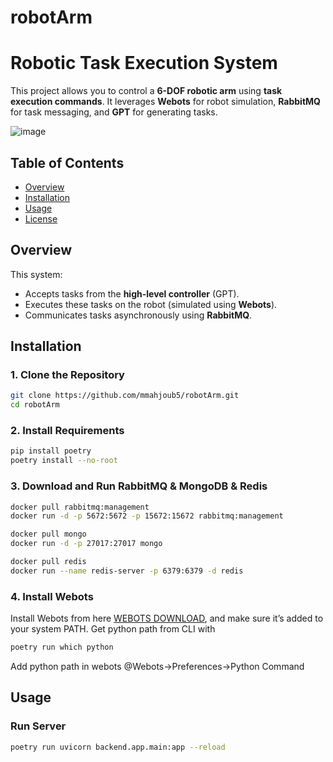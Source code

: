 # robotArm
# Robotic Task Execution System

This project allows you to control a **6-DOF robotic arm** using **task execution commands**. It leverages **Webots** for robot simulation, **RabbitMQ** for task messaging, and **GPT** for generating tasks.

![image](https://github.com/user-attachments/assets/e74886ad-9566-4dc8-989a-e58646350e95)

## Table of Contents

- [Overview](#overview)
- [Installation](#installation)
- [Usage](#usage)
- [License](#license)

## Overview

This system:
- Accepts tasks from the **high-level controller** (GPT).
- Executes these tasks on the robot (simulated using **Webots**).
- Communicates tasks asynchronously using **RabbitMQ**.

## Installation

### 1. Clone the Repository
```bash
git clone https://github.com/mmahjoub5/robotArm.git
cd robotArm
```



### 2. Install Requirements
```bash
pip install poetry
poetry install --no-root
```


### 3. Download and Run RabbitMQ & MongoDB & Redis 
```bash
docker pull rabbitmq:management
docker run -d -p 5672:5672 -p 15672:15672 rabbitmq:management
```
```bash
docker pull mongo
docker run -d -p 27017:27017 mongo
```
```bash
docker pull redis
docker run --name redis-server -p 6379:6379 -d redis
```

### 4. Install Webots 
Install Webots from here [WEBOTS DOWNLOAD](https://cyberbotics.com/doc/guide/installation-procedure), and make sure it’s added to your system PATH.
Get python path from CLI with
``` bash
poetry run which python
```
Add python path in webots @Webots->Preferences->Python Command

## Usage

### Run Server 

```bash
poetry run uvicorn backend.app.main:app --reload
```





